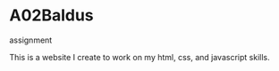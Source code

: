 # A02Baldus
assignment


This is a website I create to work on my html, css, and javascript skills.
